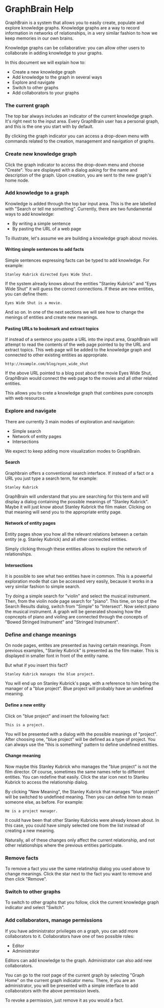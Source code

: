 # GraphBrain Help

GraphBrain is a system that allows you to easily create, populate and explore knowledge graphs. Knowledge graphs are a way to record information in networks of relationships, in a very similar fashion to how we keep memories in our own brains.

Knowledge graphs can be collaborative: you can allow other users to collaborate in adding knowledge to your graphs.

In this document we will explain how to:

* Create a new knowledge graph
* Add knowledge to the graph in several ways
* Explore and navigate
* Switch to other graphs
* Add collaborators to your graphs

### The current graph

The top bar always includes an indicator of the current knowledge graph. It's right next to the input area. Every GraphBrain user has a personal graph, and this is the one you start with by default.

By clicking the graph indicator you can access a drop-down menu with commands related to the creation, management and navigation of graphs.


### Create new knowledge graph

Click the graph indicator to access the drop-down menu and choose "Create". You are displayed with a dialog asking for the name and description of the graph. Upon creation, you are sent to the new graph's home node.


### Add knowledge to a graph

Knowledge is added through the top bar input area. This is the are labelled with "Search or tell me something". Currently, there are two fundamental ways to add knowledge:

* By writing a simple sentence
* By pasting the URL of a web page

To illustrate, let's assume we are building a knowledge graph about movies.


#### Writing simple sentences to add facts

Simple sentences expressing facts can be typed to add knowledge. For example:

    Stanley Kubrick directed Eyes Wide Shut.

If the system already knows about the entities "Stanley Kubrick" and "Eyes Wide Shut" it will guess the correct connections. If these are new entities, you can define them:

    Eyes Wide Shut is a movie.

And so on. In one of the next sections we will see how to change the menings of entities and create new meanings.

#### Pasting URLs to bookmark and extract topics

If instead of a sentence you paste a URL into the input area, GraphBrain will attempt to read the contents of the web page pointed to by the URL and extract topics. This web page will be added to the knowledge graph and connected to other existing entities as appropriate.

    http://example.com/blog/eyes_wide_shut

If the above URL pointed to a blog post about the movie Eyes Wide Shut, GraphBrain would connect the web page to the movies and all other related entities.

This allows you to crete a knowledge graph that combines pure concepts with web resources.


### Explore and navigate

There are currently 3 main modes of exploration and navigation:

* Simple search
* Network of entity pages
* Intersections

We expect to keep adding more visualization modes to GraphBrain.

#### Search

Graphbrain offers a conventional search interface. If instead of a fact or a URL you just type a search term, for example:

    Stanley Kubrick

GraphBrain will understand that you are searching for this term and will display a dialog containing the possible meanings of "Stanley Kubrick". Maybe it will just know about Stanley Kubrick the film maker. Clicking on that meaning will send you to the appropriate entity page.

#### Network of entity pages

Entity pages show you how all the relevant relations between a certain entity (e.g. Stanley Kubrick) and all other connected entities.

Simply clicking through these entities allows to explore the network of relationships.

#### Intersections

It is possible to see what two entities have in common. This is a powerful exploration mode that can be accessed very easily, because it works in a very similar fashion to simple search.

Try doing a simple search for "violin" and select the musical instrument. Then, from the violin node page search for "piano". This time, on top of the Search Results dialog, switch from "Simple" to "Intersect". Now select piano the musical instrument. A graph will be generated showing how the copncepts of piano and violing are connected through the concepts of "Bowed Stringed Instrument" and "Stringed Instrument". 


### Define and change meanings

On node pages, entites are presented as having certain meanings. From previous examples, "Stanley Kubrick" is presented as the film maker. This is displayed in smaller font in front of the entity name.

But what if you insert this fact?

    Stanley Kubrick manages the blue project.

You will end up on Stanley Kubrick's page, with a reference to him being the manager of a "blue project". Blue project will probably have an undefined meaning.

#### Define a new entity

Click on "blue project" and insert the following fact:

    This is a project.

You will be presented with a dialog with the possible meanings of "project". After choosing one, "blue project" will be defined as a type of project. You can always use the "this is something" pattern to define undefined entitties.

#### Change meaning

Now maybe this Stanley Kubrick who manages the "blue project" is not the film director. Of course, sometimes the same names refer to different entities. You can redefine that easily. Click the star icon next to Stanleu Kubrick to access the relationship dialog.

By clicking "New Meaning", the Stanley Kubrick that manages "blue project" will be switched to undefined meaning. Then you can define him to mean someone else, as before. For example:

    He is a project manager.

It could have been that other Stanley Kubricks were already known about. In this case, you could have simply selected one from the list instead of creating a new meaning.

Naturally, all of these changes only affect the current relationship, and not other relationships where the previous entities participate.


### Remove facts

To remove a fact you use the same relatinship dialog you used above to change meanings. Click the star next to the fact you want to remove and then click "Remove".


### Switch to other graphs

To switch to other graphs that you follow, click the current knowledge graph indicator and select "Switch".


### Add collaborators, manage permissions

If you have administrator privileges on a graph, you can add more collaborators to it. Collaborators have one of two possible roles:

* Editor
* Administrator

Editors can add knowledge to the graph. Administrator can also add new collaborators.

You can go to the root page of the current graph by selecting "Graph Home" on the current graph indicator menu. There, if you are an administrator, you will be presented with a simple interface to add collaborators with the above permission levels.

To revoke a permission, just remove it as you would a fact.